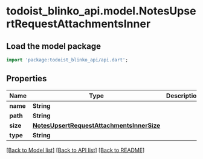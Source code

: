 # todoist_blinko_api.model.NotesUpsertRequestAttachmentsInner

## Load the model package
```dart
import 'package:todoist_blinko_api/api.dart';
```

## Properties
Name | Type | Description | Notes
------------ | ------------- | ------------- | -------------
**name** | **String** |  | 
**path** | **String** |  | 
**size** | [**NotesUpsertRequestAttachmentsInnerSize**](NotesUpsertRequestAttachmentsInnerSize.md) |  | 
**type** | **String** |  | 

[[Back to Model list]](../README.md#documentation-for-models) [[Back to API list]](../README.md#documentation-for-api-endpoints) [[Back to README]](../README.md)


